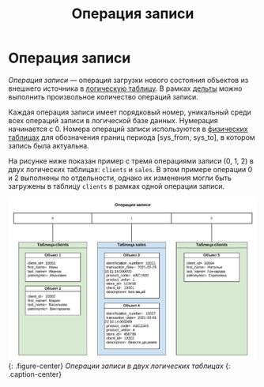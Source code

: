 ﻿---
layout: default
title: Операция записи
nav_order: 11
parent: Основные понятия
grand_parent: Обзор понятий, компонентов и связей
has_children: false
has_toc: false
---

# Операция записи

_Операция записи_ — операция загрузки нового состояния объектов из внешнего источника в 
[логическую таблицу](../Логическая_таблица/Логическая_таблица.md). В рамках [дельты](../Дельта/Дельта.md) 
можно выполнить произвольное количество операций записи.

Каждая операция записи имеет порядковый номер, уникальный среди всех операций записи в логической базе 
данных. Нумерация начинается с 0. Номера операций записи используются в [физических таблицах](../Физическая_таблица/Физическая_таблица.md) 
для обозначения границ периода \[sys\_from, sys\_to\], в котором запись была актуальна.

На рисунке ниже показан пример с тремя операциями записи (0, 1, 2) в двух логических таблицах: 
`clients` и `sales`. В этом примере операции 0 и 2 выполнены по отдельности, однако их изменения могли 
быть загружены в таблицу `clients` в рамках одной операции записи.

![](Операция_записи.svg)
{: .figure-center}
*Операции записи в двух логических таблицах*
{: .caption-center}